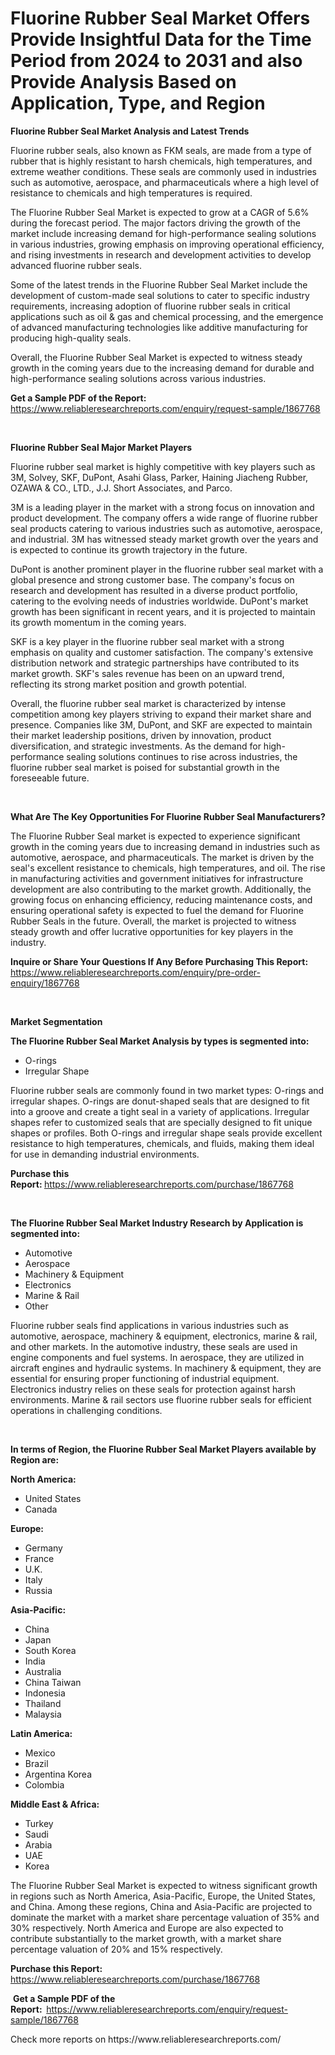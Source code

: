 <p><h1>Fluorine Rubber Seal Market Offers Provide Insightful Data for the Time Period from 2024 to 2031 and also Provide Analysis Based on Application, Type, and Region</h1></p><p><strong>Fluorine Rubber Seal Market Analysis and Latest Trends</strong></p>
<p><p>Fluorine rubber seals, also known as FKM seals, are made from a type of rubber that is highly resistant to harsh chemicals, high temperatures, and extreme weather conditions. These seals are commonly used in industries such as automotive, aerospace, and pharmaceuticals where a high level of resistance to chemicals and high temperatures is required.</p><p>The Fluorine Rubber Seal Market is expected to grow at a CAGR of 5.6% during the forecast period. The major factors driving the growth of the market include increasing demand for high-performance sealing solutions in various industries, growing emphasis on improving operational efficiency, and rising investments in research and development activities to develop advanced fluorine rubber seals.</p><p>Some of the latest trends in the Fluorine Rubber Seal Market include the development of custom-made seal solutions to cater to specific industry requirements, increasing adoption of fluorine rubber seals in critical applications such as oil & gas and chemical processing, and the emergence of advanced manufacturing technologies like additive manufacturing for producing high-quality seals.</p><p>Overall, the Fluorine Rubber Seal Market is expected to witness steady growth in the coming years due to the increasing demand for durable and high-performance sealing solutions across various industries.</p></p>
<p><strong>Get a Sample PDF of the Report:&nbsp;</strong> <a href="https://www.reliableresearchreports.com/enquiry/request-sample/1867768">https://www.reliableresearchreports.com/enquiry/request-sample/1867768</a></p>
<p>&nbsp;</p>
<p><strong>Fluorine Rubber Seal Major Market Players</strong></p>
<p><p>Fluorine rubber seal market is highly competitive with key players such as 3M, Solvey, SKF, DuPont, Asahi Glass, Parker, Haining Jiacheng Rubber, OZAWA & CO., LTD., J.J. Short Associates, and Parco.</p><p>3M is a leading player in the market with a strong focus on innovation and product development. The company offers a wide range of fluorine rubber seal products catering to various industries such as automotive, aerospace, and industrial. 3M has witnessed steady market growth over the years and is expected to continue its growth trajectory in the future.</p><p>DuPont is another prominent player in the fluorine rubber seal market with a global presence and strong customer base. The company's focus on research and development has resulted in a diverse product portfolio, catering to the evolving needs of industries worldwide. DuPont's market growth has been significant in recent years, and it is projected to maintain its growth momentum in the coming years.</p><p>SKF is a key player in the fluorine rubber seal market with a strong emphasis on quality and customer satisfaction. The company's extensive distribution network and strategic partnerships have contributed to its market growth. SKF's sales revenue has been on an upward trend, reflecting its strong market position and growth potential.</p><p>Overall, the fluorine rubber seal market is characterized by intense competition among key players striving to expand their market share and presence. Companies like 3M, DuPont, and SKF are expected to maintain their market leadership positions, driven by innovation, product diversification, and strategic investments. As the demand for high-performance sealing solutions continues to rise across industries, the fluorine rubber seal market is poised for substantial growth in the foreseeable future.</p></p>
<p>&nbsp;</p>
<p><strong>What Are The Key Opportunities For Fluorine Rubber Seal Manufacturers?</strong></p>
<p><p>The Fluorine Rubber Seal market is expected to experience significant growth in the coming years due to increasing demand in industries such as automotive, aerospace, and pharmaceuticals. The market is driven by the seal's excellent resistance to chemicals, high temperatures, and oil. The rise in manufacturing activities and government initiatives for infrastructure development are also contributing to the market growth. Additionally, the growing focus on enhancing efficiency, reducing maintenance costs, and ensuring operational safety is expected to fuel the demand for Fluorine Rubber Seals in the future. Overall, the market is projected to witness steady growth and offer lucrative opportunities for key players in the industry.</p></p>
<p><strong>Inquire or Share Your Questions If Any Before Purchasing This Report:</strong> <a href="https://www.reliableresearchreports.com/enquiry/pre-order-enquiry/1867768">https://www.reliableresearchreports.com/enquiry/pre-order-enquiry/1867768</a></p>
<p>&nbsp;</p>
<p><strong>Market Segmentation</strong></p>
<p><strong>The Fluorine Rubber Seal Market Analysis by types is segmented into:</strong></p>
<p><ul><li>O-rings</li><li>Irregular Shape</li></ul></p>
<p><p>Fluorine rubber seals are commonly found in two market types: O-rings and irregular shapes. O-rings are donut-shaped seals that are designed to fit into a groove and create a tight seal in a variety of applications. Irregular shapes refer to customized seals that are specially designed to fit unique shapes or profiles. Both O-rings and irregular shape seals provide excellent resistance to high temperatures, chemicals, and fluids, making them ideal for use in demanding industrial environments.</p></p>
<p><strong>Purchase this Report:&nbsp;</strong><a href="https://www.reliableresearchreports.com/purchase/1867768">https://www.reliableresearchreports.com/purchase/1867768</a></p>
<p>&nbsp;</p>
<p><strong>The Fluorine Rubber Seal Market Industry Research by Application is segmented into:</strong></p>
<p><ul><li>Automotive</li><li>Aerospace</li><li>Machinery & Equipment</li><li>Electronics</li><li>Marine & Rail</li><li>Other</li></ul></p>
<p><p>Fluorine rubber seals find applications in various industries such as automotive, aerospace, machinery & equipment, electronics, marine & rail, and other markets. In the automotive industry, these seals are used in engine components and fuel systems. In aerospace, they are utilized in aircraft engines and hydraulic systems. In machinery & equipment, they are essential for ensuring proper functioning of industrial equipment. Electronics industry relies on these seals for protection against harsh environments. Marine & rail sectors use fluorine rubber seals for efficient operations in challenging conditions.</p></p>
<p>&nbsp;</p>
<p><strong>In terms of Region, the Fluorine Rubber Seal Market Players available by Region are:</strong></p>
<p>
    <p> <strong> North America: </strong>
        <ul>
            <li>United States</li>
            <li>Canada</li>
        </ul>
        </p> 
    <p> <strong> Europe: </strong>
        <ul>
            <li>Germany</li>
            <li>France</li>
            <li>U.K.</li>
            <li>Italy</li>
            <li>Russia</li>
        </ul>
        </p> 
    <p> <strong> Asia-Pacific: </strong>
        <ul>
            <li>China</li>
            <li>Japan</li>
            <li>South Korea</li>
            <li>India</li>
            <li>Australia</li>
            <li>China Taiwan</li>
            <li>Indonesia</li>
            <li>Thailand</li>
            <li>Malaysia</li>
        </ul>
        </p> 
    <p> <strong> Latin America: </strong>
        <ul>
            <li>Mexico</li>
            <li>Brazil</li>
            <li>Argentina Korea</li>
            <li>Colombia</li>
        </ul>
        </p> 
    <p> <strong> Middle East & Africa: </strong>
        <ul>
            <li>Turkey</li>
            <li>Saudi</li>
            <li>Arabia</li>
            <li>UAE</li>
            <li>Korea</li>
        </ul>
    </p>
    </p>
<p><p>The Fluorine Rubber Seal Market is expected to witness significant growth in regions such as North America, Asia-Pacific, Europe, the United States, and China. Among these regions, China and Asia-Pacific are projected to dominate the market with a market share percentage valuation of 35% and 30% respectively. North America and Europe are also expected to contribute substantially to the market growth, with a market share percentage valuation of 20% and 15% respectively.</p></p>
<p><strong>Purchase this Report: </strong><a href="https://www.reliableresearchreports.com/purchase/1867768">https://www.reliableresearchreports.com/purchase/1867768</a></p>
<p>&nbsp;<strong>Get a Sample PDF of the Report:&nbsp;&nbsp;</strong><a href="https://www.reliableresearchreports.com/enquiry/request-sample/1867768">https://www.reliableresearchreports.com/enquiry/request-sample/1867768</a></p>
<p><strong></strong></p>
<p>Check more reports on https://www.reliableresearchreports.com/</p>